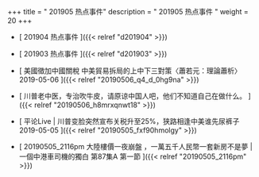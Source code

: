 +++
title = "  201905 热点事件"
description = "  201905 热点事件  "
weight = 20
+++



* [   201904 热点事件 ]({{< relref "d201904" >}})


* [   201903 热点事件 ]({{< relref "d201903" >}})


* [ 美國徵加中國關稅 中美貿易拆局的上中下三對策〈蕭若元：理論蕭析〉2019-05-06 ]({{< relref "20190506_q4_d_0hg9na" >}})


* [  川普老中医，专治吹牛皮，请原谅中国人吧，他们不知道自己在做什么。 ]({{< relref "20190506_h8mrxqnwt18" >}})


* [  平论Live | 川普变脸突然宣布关税升至25%，狭路相逢中美谁先尿裤子 2019-05-05 ]({{< relref "20190505_fxf90hmolgy" >}})


* [   20190505_2116pm 大陸樓價一夜崩盤 ，一萬五千人民幣一套新房不是夢 | 一個中港車司機的獨白 第87集A 第一節 ]({{< relref "20190505_2116pm" >}})


